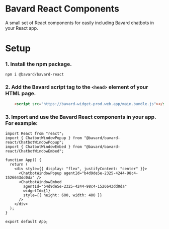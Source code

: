 # Bavard React Components

A small set of React components for easily including Bavard chatbots in your React app.

# Setup 

### 1. Install the npm package.

```
npm i @bavard/bavard-react
```
### 2. Add the Bavard script tag to the `<head>` element of your HTML page.

```html
    <script src="https://bavard-widget-prod.web.app/main.bundle.js"></script>
```

### 3. Import and use the Bavard React components in your app. For example:
```tsx
import React from "react";
import { ChatbotWindowPopup } from "@bavard/bavard-react/ChatbotWindowPopup";
import { ChatbotWindowEmbed } from "@bavard/bavard-react/ChatbotWindowEmbed";

function App() {
  return (
    <div style={{ display: "flex", justifyContent: "center" }}>
      <ChatbotWindowPopup agentId="b4d9de5e-2325-4244-98c4-1526643dd0da" />
      <ChatbotWindowEmbed
        agentId="b4d9de5e-2325-4244-98c4-1526643dd0da"
        widgetId={1}
        style={{ height: 600, width: 400 }}
      />
    </div>
  );
}

export default App;
```